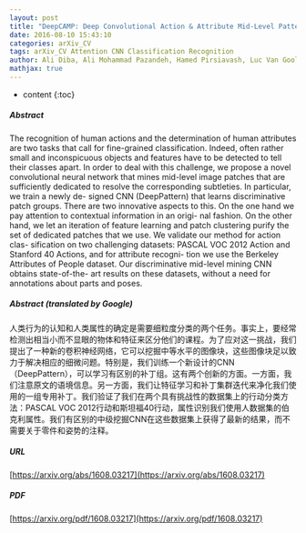 ```yaml
---
layout: post
title: "DeepCAMP: Deep Convolutional Action & Attribute Mid-Level Patterns"
date: 2016-08-10 15:43:10
categories: arXiv_CV
tags: arXiv_CV Attention CNN Classification Recognition
author: Ali Diba, Ali Mohammad Pazandeh, Hamed Pirsiavash, Luc Van Gool
mathjax: true
---
```


* content
{:toc}

##### Abstract
The recognition of human actions and the determination of human attributes are two tasks that call for fine-grained classification. Indeed, often rather small and inconspicuous objects and features have to be detected to tell their classes apart. In order to deal with this challenge, we propose a novel convolutional neural network that mines mid-level image patches that are sufficiently dedicated to resolve the corresponding subtleties. In particular, we train a newly de- signed CNN (DeepPattern) that learns discriminative patch groups. There are two innovative aspects to this. On the one hand we pay attention to contextual information in an origi- nal fashion. On the other hand, we let an iteration of feature learning and patch clustering purify the set of dedicated patches that we use. We validate our method for action clas- sification on two challenging datasets: PASCAL VOC 2012 Action and Stanford 40 Actions, and for attribute recogni- tion we use the Berkeley Attributes of People dataset. Our discriminative mid-level mining CNN obtains state-of-the- art results on these datasets, without a need for annotations about parts and poses.

##### Abstract (translated by Google)
人类行为的认知和人类属性的确定是需要细粒度分类的两个任务。事实上，要经常检测出相当小而不显眼的物体和特征来区分他们的课程。为了应对这一挑战，我们提出了一种新的卷积神经网络，它可以挖掘中等水平的图像块，这些图像块足以致力于解决相应的细微问题。特别是，我们训练一个新设计的CNN（DeepPattern），可以学习有区别的补丁组。这有两个创新的方面。一方面，我们注意原文的语境信息。另一方面，我们让特征学习和补丁集群迭代来净化我们使用的一组专用补丁。我们验证了我们在两个具有挑战性的数据集上的行动分类方法：PASCAL VOC 2012行动和斯坦福40行动，属性识别我们使用人数据集的伯克利属性。我们有区别的中级挖掘CNN在这些数据集上获得了最新的结果，而不需要关于零件和姿势的注释。

##### URL
[https://arxiv.org/abs/1608.03217](https://arxiv.org/abs/1608.03217)

##### PDF
[https://arxiv.org/pdf/1608.03217](https://arxiv.org/pdf/1608.03217)

